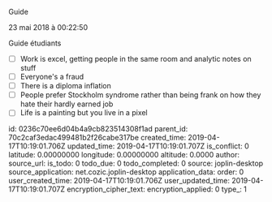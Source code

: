 Guide

23 mai 2018 à 00:22:50

Guide étudiants

-   ☐ Work is excel, getting people in the same room and analytic notes
    on stuff
-   ☐ Everyone\'s a fraud
-   ☐ There is a diploma inflation
-   ☐ People prefer Stockholm syndrome rather than being frank on how
    they hate their hardly earned job
-   ☐ Life is a painting but you live in a pixel


id: 0236c70ee6d04b4a9cb823514308f1ad
parent_id: 70c2caf3edac499481b2f26cabe317be
created_time: 2019-04-17T10:19:01.706Z
updated_time: 2019-04-17T10:19:01.707Z
is_conflict: 0
latitude: 0.00000000
longitude: 0.00000000
altitude: 0.0000
author: 
source_url: 
is_todo: 0
todo_due: 0
todo_completed: 0
source: joplin-desktop
source_application: net.cozic.joplin-desktop
application_data: 
order: 0
user_created_time: 2019-04-17T10:19:01.706Z
user_updated_time: 2019-04-17T10:19:01.707Z
encryption_cipher_text: 
encryption_applied: 0
type_: 1